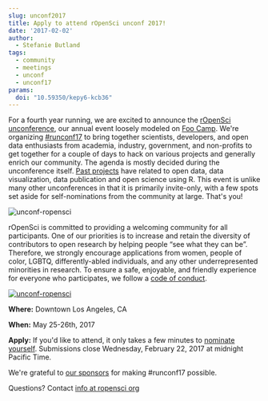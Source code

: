 ```yaml
---
slug: unconf2017
title: Apply to attend rOpenSci unconf 2017!
date: '2017-02-02'
author:
  - Stefanie Butland
tags:
  - community
  - meetings
  - unconf
  - unconf17
params:
  doi: "10.59350/kepy6-kcb36"
---
```


For a fourth year running, we are excited to announce the [rOpenSci unconference](https://unconf17.ropensci.org/), our annual event loosely modeled on [Foo Camp](https://en.wikipedia.org/wiki/Foo_Camp). We're organizing [#runconf17](https://twitter.com/search?f=tweets&q=%23runconf17) to bring together scientists, developers, and open data enthusiasts from academia, industry, government, and non-profits to get together for a couple of days to hack on various projects and generally enrich our community. The agenda is mostly decided during the unconference itself. [Past projects](https://github.com/ropensci/unconf16) have related to open data, data visualization, data publication and open science using R. This event is unlike many other unconferences in that it is primarily invite-only, with a few spots set aside for self-nominations from the community at large. That's you!

![unconf-ropensci](/assets/blog-images/2017-02-01-unconf2017/ropensci_v3.mp4.Still002.jpg)

rOpenSci is committed to providing a welcoming community for all participants. One of our priorities is to increase and retain the diversity of contributors to open research by helping people “see what they can be”. Therefore, we strongly encourage applications from women, people of color, LGBTQ, differently-abled individuals, and any other underrepresented minorities in research. To ensure a safe, enjoyable, and friendly experience for everyone who participates, we follow a [code of conduct](https://unconf17.ropensci.org/coc.html).

[![unconf-ropensci](https://unconf17.ropensci.org/images/LA.png)](https://unconf17.ropensci.org)

**Where:** Downtown Los Angeles, CA

**When:** May 25-26th, 2017

**Apply:** If you'd like to attend, it only takes a few minutes to [nominate yourself](https://unconf17.ropensci.org/apply). Submissions close Wednesday, February 22, 2017 at midnight Pacific Time.

We're grateful to [our sponsors](https://unconf17.ropensci.org/#sponsors) for making #runconf17 possible.

Questions? Contact [info at ropensci org](/contact/)

